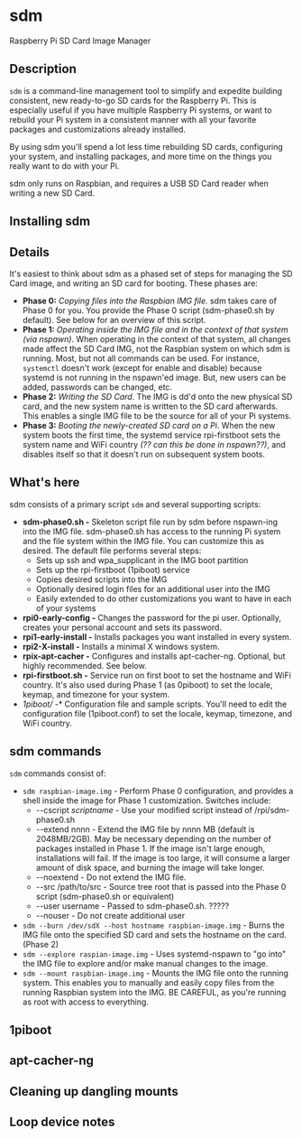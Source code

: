# sdm
Raspberry Pi SD Card Image Manager

## Description

`sdm` is a command-line management tool to simplify and expedite building consistent, new ready-to-go SD cards for the Raspberry Pi. This is especially useful if you have multiple Raspberry Pi systems, or want to rebuild your Pi system in a consistent manner with all your favorite packages and customizations already installed.

By using sdm you'll spend a lot less time rebuilding SD cards, configuring your system, and installing packages, and more time on the things you really want to do with your Pi.

sdm only runs on Raspbian, and requires a USB SD Card reader when writing a new SD Card.

## Installing sdm

## Details

It's easiest to think about sdm as a phased set of steps for managing the SD Card image, and writing an SD card for booting. These phases are:

* **Phase 0:** *Copying files into the Raspbian IMG file.* sdm takes care of Phase 0 for you. You provide the Phase 0 script (sdm-phase0.sh by default). See below for an overview of this script.
* **Phase 1:** *Operating inside the IMG file and in the context of that system (via nspawn)*. When operating in the context of that system, all changes made affect the SD Card IMG, not the Raspbian system on which sdm is running. Most, but not all commands can be used. For instance, `systemctl` doesn't work (except for enable and disable) because systemd is not running in the nspawn'ed image. But, new users can be added, passwords can be changed, etc.
* **Phase 2:** *Writing the SD Card*. The IMG is dd'd onto the new physical SD card, and the new system name is written to the SD card afterwards. This enables a single IMG file to be the source for all of your Pi systems.
* **Phase 3:** *Booting the newly-created SD card on a Pi*. When the new system boots the first time, the systemd service rpi-firstboot sets the system name and WiFi country *(?? can this be done in nspawn??)*, and disables itself so that it doesn't run on subsequent system boots.

## What's here

sdm consists of a primary script `sdm` and several supporting scripts:

* **sdm-phase0.sh -** Skeleton script file run by sdm before nspawn-ing into the IMG file. sdm-phase0.sh has access to the running Pi system and the file system within the IMG file. You can customize this as desired. The default file performs several steps:
    * Sets up ssh and wpa_supplicant in the IMG boot partition
    * Sets up the rpi-firstboot (1piboot) service
    * Copies desired scripts into the IMG
    * Optionally desired login files for an additional user into the IMG
    * Easily extended to do other customizations you want to have in each of your systems
* **rpi0-early-config -** Changes the password for the pi user. Optionally, creates your personal account and sets its password.
* **rpi1-early-install -** Installs packages you want installed in every system.
* **rpi2-X-install -** Installs a minimal X windows system.
* **rpix-apt-cacher -** Configures and installs apt-cacher-ng. Optional, but highly recommended. See below.
* **rpi-firstboot.sh -** Service run on first boot to set the hostname and WiFi country. It's also used during Phase 1 (as 0piboot) to set the locale, keymap, and timezone for your system.
* **1piboot/* -** Configuration file and sample scripts. You'll need to edit the configuration file (1piboot.conf) to set the locale, keymap, timezone, and WiFi country.

## sdm commands

`sdm` commands consist of:

* `sdm raspbian-image.img` - Perform Phase 0 configuration, and provides a shell inside the image for Phase 1 customization. Switches include:
    * --cscript *scriptname* - Use your modified script instead of /rpi/sdm-phase0.sh
    * --extend nnnn - Extend the IMG file by nnnn MB (default is 2048MB/2GB). May be necessary depending on the number of packages installed in Phase 1. If the image isn't large enough, installations will fail. If the image is too large, it will consume a larger amount of disk space, and burning the image will take longer.
    * --noextend - Do not extend the IMG file. 
    * --src /path/to/src - Source tree root that is passed into the Phase 0 script (sdm-phase0.sh or equivalent)
    * --user username - Passed to sdm-phase0.sh.  ?????
    * --nouser - Do not create additional user
* `sdm --burn /dev/sdX --host hostname raspbian-image.img` - Burns the IMG file onto the specified SD card and sets the hostname on the card. (Phase 2)
* `sdm --explore raspian-image.img` - Uses systemd-nspawn to "go into" the IMG file to explore and/or make manual changes to the image.
* `sdm --mount raspbian-image.img` - Mounts the IMG file onto the running system. This enables you to manually and easily copy files from the running Raspbian system into the IMG. BE CAREFUL, as you're running as root with access to everything.

## 1piboot

## apt-cacher-ng

## Cleaning up dangling mounts

## Loop device notes

